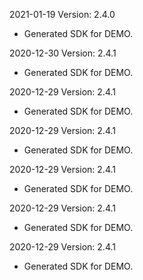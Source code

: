 2021-01-19 Version: 2.4.0
- Generated SDK for DEMO.

2020-12-30 Version: 2.4.1
- Generated SDK for DEMO.

2020-12-29 Version: 2.4.1
- Generated SDK for DEMO.

2020-12-29 Version: 2.4.1
- Generated SDK for DEMO.

2020-12-29 Version: 2.4.1
- Generated SDK for DEMO.

2020-12-29 Version: 2.4.1
- Generated SDK for DEMO.

2020-12-29 Version: 2.4.1
- Generated SDK for DEMO.

